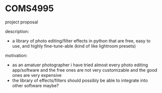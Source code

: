 # COMS4995

project proposal

description: 
- a library of photo editing/filter effects in python that are free, easy to use, and highly fine-tune-able (kind of like lightroom presets)

motivation: 
- as an amatuer photographer i have tried almost every photo editing app/software and the free ones are not very customizable and the good ones are very expensive
- the library of effects/filters should possibly be able to integrate into other software maybe? 
